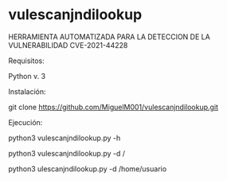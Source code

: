 # vulescanjndilookup

HERRAMIENTA AUTOMATIZADA PARA LA DETECCION DE LA VULNERABILIDAD CVE-2021-44228

Requisitos:

Python v. 3

Instalación:

git clone https://github.com/MiguelM001/vulescanjndilookup.git

Ejecución:

python3 vulescanjndilookup.py -h

python3 vulescanjndilookup.py -d /

python3 ulescanjndilookup.py -d /home/usuario
